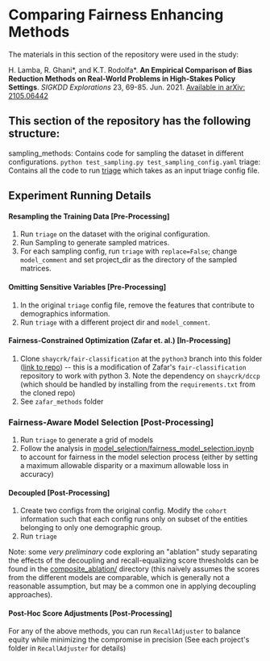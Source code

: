 # Comparing Fairness Enhancing Methods
The materials in this section of the repository were used in the study:

H. Lamba, R. Ghani\*, and K.T. Rodolfa\*. **An Empirical Comparison of Bias Reduction Methods on Real-World Problems in High-Stakes Policy Settings**. _SIGKDD Explorations_ 23, 69-85. Jun. 2021. [Available in arXiv: 2105.06442](https://arxiv.org/abs/2105.06442)


## This section of the repository has the following structure:
sampling_methods: Contains code for sampling the dataset in different configurations.
``python test_sampling.py test_sampling_config.yaml``
triage: Contains all the code to run [triage](https://github.com/dssg/triage) which takes as an input triage config file.

## Experiment Running Details

#### Resampling the Training Data [Pre-Processing]

1. Run `triage` on the dataset with the original configuration.
2. Run Sampling to generate sampled matrices.
3. For each sampling config, run `triage` with `replace=False`; change `model_comment` and set project_dir as the directory of the sampled matrices.

#### Omitting Sensitive Variables [Pre-Processing]
1. In the original `triage` config file, remove the features that contribute to demographics information.
2. Run `triage` with a different project dir and `model_comment`.

#### Fairness-Constrained Optimization (Zafar et. al.) [In-Processing]
1. Clone `shaycrk/fair-classification` at the `python3` branch into this folder ([link to repo](https://github.com/shaycrk/fair-classification/tree/python3)) -- this is a modification of Zafar's `fair-classification` repository to work with python 3. Note the dependency on `shaycrk/dccp` (which should be handled by installing from the `requirements.txt` from the cloned repo)
2. See `zafar_methods` folder

### Fairness-Aware Model Selection [Post-Processing]
1. Run `triage` to generate a grid of models
2. Follow the analysis in [model_selection/fairness_model_selection.ipynb](model_selection/fairness_model_selection.ipynb) to account for fairness in the model selection process (either by setting a maximum allowable disparity or a maximum allowable loss in accuracy)

#### Decoupled [Post-Processing]
1. Create two configs from the original config. Modify the `cohort` information such that each config runs only on subset of the entities belonging to only one demographic group.
2. Run `triage`

Note: some *very preliminary* code exploring an "ablation" study separating the effects of the decoupling and recall-equalizing score thresholds can be found in the [composite_ablation/](composite_ablation/) directory (this naively assumes the scores from the different models are comparable, which is generally not a reasonable assumption, but may be a common one in applying decoupling approaches).

#### Post-Hoc Score Adjustments [Post-Processing]

For any of the above methods, you can run `RecallAdjuster` to balance equity while minimizing the compromise in precision (See each project's folder in `RecallAdjuster` for details)
